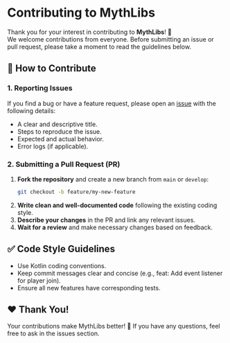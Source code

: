 # Contributing to MythLibs

Thank you for your interest in contributing to **MythLibs**! 🎉  
We welcome contributions from everyone. Before submitting an issue or pull request, please take a moment to read the guidelines below.

## 📌 How to Contribute

### 1. Reporting Issues
If you find a bug or have a feature request, please open an [issue](https://github.com/Artaphy/MythLibs/issues) with the following details:
- A clear and descriptive title.
- Steps to reproduce the issue.
- Expected and actual behavior.
- Error logs (if applicable).

### 2. Submitting a Pull Request (PR)
1. **Fork the repository** and create a new branch from `main` or `develop`:
   ```bash
   git checkout -b feature/my-new-feature
   ```
2. **Write clean and well-documented code** following the existing coding style.
3. **Describe your changes** in the PR and link any relevant issues.
4. **Wait for a review** and make necessary changes based on feedback.

## ✅ Code Style Guidelines
- Use Kotlin coding conventions.
- Keep commit messages clear and concise (e.g., feat: Add event listener for player join).
- Ensure all new features have corresponding tests.

## ❤️ Thank You!
Your contributions make MythLibs better! 🚀
If you have any questions, feel free to ask in the issues section.